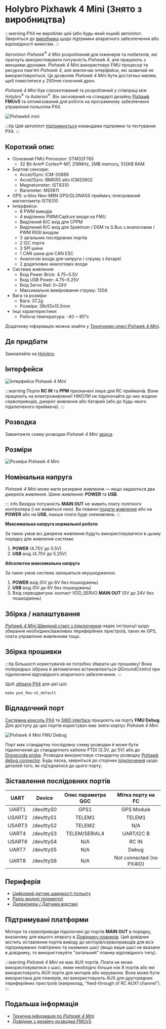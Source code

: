 # Holybro Pixhawk 4 Mini (Знято з виробництва)

:::warning PX4 не виробляє цей (або будь-який інший) автопілот. Зверніться до [виробника](https://holybro.com/) щодо підтримки апаратного забезпечення або відповідності вимогам.
:::

Автопілот _Pixhawk<sup>&reg;</sup> 4 Mini_ розроблений для інженерів та любителів, які прагнуть використовувати потужність _Pixhawk 4_, але працюють з меншими дронами. _Pixhawk 4 Mini_ використовує FMU процесор та ресурси пам'яті _Pixhawk 4_, але виключає інтерфейси, які зазвичай не використовуються. Це дозволяє _Pixhawk 4 Mini_ бути достатньо малим, щоб поміститися у 250mm гоночний дрон.

_Pixhawk 4 Mini_ був спроєктований та розроблений у співпраці між Holybro<sup>&reg;</sup> та Auterion<sup>&reg;</sup>. Він заснований на стандарті дизайну [Pixhawk](https://pixhawk.org/) **FMUv5** та оптимізований для роботи на програмному забезпеченні управління польотом PX4.

![Pixhawk4 mini](../../assets/flight_controller/pixhawk4mini/pixhawk4mini_iso_1.png)

:::tip
Цей автопілот [підтримується](../flight_controller/autopilot_pixhawk_standard.md) командами підтримки та тестування PX4.
:::

## Короткий опис

- Основний FMU Processor: STM32F765
  - 32 Bit Arm® Cortex®-M7, 216MHz, 2MB memory, 512KB RAM
- Бортові сенсори:
  - Accel/Gyro: ICM-20689
  - Accel/Gyro: BMI055 або ICM20602
  - Magnetometer: IST8310
  - Barometer: MS5611
- GPS: u-blox Neo-M8N GPS/GLONASS приймач; інтегрований магнетометр IST8310
- Інтерфейси:
  - 8 PWM виводів
  - 4 виділених PWM/Capture входи на FMU
  - Виділений R/C вхід для CPPM
  - Виділений R/C вхід для Spektrum / DSM та S.Bus з аналоговим / PWM RSSI входом
  - 3 загальних послідовних портів
  - 2 I2C порти
  - 3 SPI шини
  - 1 CAN шина для CAN ESC
  - Аналогові входи для напруги / струму з батареї
  - 2 додаткових аналогових входи
- Система живлення:
  - Вхід Power Brick: 4.75~5.5V
  - Вхід USB Power: 4.75~5.25V
  - Вхід Servo Rail: 0~24V
  - Максимальне вимірювання струму: 120A
- Вага та розміри:
  - Вага: 37.2g
  - Розміри: 38x55x15.5mm
- Інші характеристики:
  - Робоча температура: -40 ~ 85°c

Додаткову інформацію можна знайти у [_Технічному описі_ Pixhawk 4 Mini](https://github.com/PX4/PX4-user_guide/raw/main/assets/flight_controller/pixhawk4mini/pixhawk4mini_technical_data_sheet.pdf).

## Де придбати

Замовляйте на [Holybro](https://holybro.com/collections/autopilot-flight-controllers/products/pixhawk4-mini).

## Інтерфейси

![Інтерфейси Pixhawk 4 Mini](../../assets/flight_controller/pixhawk4mini/pixhawk4mini_interfaces.png)

:::warning
Порти **RC IN** та **PPM** призначені лише для RC приймачів. Вони працюють на електроживленні! НІКОЛИ не підключайте до них жодних сервоприводів, джерел живлення або батарей (або до будь-якого підключеного приймача).
:::

## Розводка

Завантажте схему розводки _Pixhawk 4 Mini_ [звідси](https://github.com/PX4/PX4-user_guide/raw/main/assets/flight_controller/pixhawk4mini/pixhawk4mini_pinouts.pdf).

## Розміри

![Розміри Pixhawk 4 Mini](../../assets/flight_controller/pixhawk4mini/pixhawk4mini_dimensions.png)

## Номінальна напруга

_Pixhawk 4 Mini_ може мати резервне живлення — якщо надаються два джерела живлення. Шини живлення: **POWER** та **USB**.

::: info Вихідна потужність **MAIN OUT** не живить плату політного контролера (і не живиться нею). Ви повинні [подати живлення](../assembly/quick_start_pixhawk4_mini.md#power) або на **POWER** або на **USB**, інакше плата буде знеживлена.
:::

**Максимальна напруга нормальної роботи**

За таких умов всі джерела живлення будуть використовуватися в цьому порядку для живлення системи:

1. **POWER** (4.75V до 5.5V)
1. **USB** вхід (4.75V до 5.25V)

**Абсолютна максимальна напруга**

За таких умов система залишиться неушкодженою.

1. **POWER** вхід (0V до 6V без пошкоджень)
1. **USB** вхід (0V до 6V без пошкоджень)
1. Вхід серводвигуна: контакт VDD_SERVO **MAIN OUT** (0V до 24V без пошкоджень)

## Збірка / налаштування

[_Pixhawk 4 Mini_ Швидкий старт з підключення](../assembly/quick_start_pixhawk4_mini.md) надає інструкції щодо збирання необхідних/важливих периферійних пристроїв, таких як GPS, плата управління живленням тощо.

## Збірка прошивки

:::tip
Більшості користувачів не потрібно збирати цю прошивку! Вона попередньо зібрана й автоматично встановлюється _QGroundControl_ при підключенні відповідного апаратного забезпечення.
:::

Щоб [зібрати PX4](../dev_setup/building_px4.md) для цієї цілі:

```
make px4_fmu-v5_default
```

## Відладочний порт

[Системна консоль PX4](../debug/system_console.md) та [SWD interface](../debug/swd_debug.md) працюють на порту **FMU Debug**. Для доступу до цих портів користувач має зняти корпус _Pixhawk 4 Mini_.

![Pixhawk 4 Mini FMU Debug](../../assets/flight_controller/pixhawk4mini/pixhawk4mini_fmu_debug.png)

Порт має стандартну послідовну схему розводки й може бути підключений до стандартного кабелю FTDI (3.3V, до 5V) або до [Dronecode probe](https://kb.zubax.com/display/MAINKB/Dronecode+Probe+documentation). Розводка використовує стандартну розводку [Pixhawk debug connector](https://github.com/pixhawk/Pixhawk-Standards/blob/master/DS-009%20Pixhawk%20Connector%20Standard.pdf). Будь ласка, зверніться до сторінки [підключення](../debug/system_console.md) щодо деталей того, як під'єднатися до цього порту.

## Зіставлення послідовних портів

|  UART  |   Device   | Опис параметра QGC |    Мітка порту на FC     |
|:------:|:----------:|:------------------:|:------------------------:|
| UART1  | /dev/ttyS0 |        GPS1        |        GPS Module        |
| USART2 | /dev/ttyS1 |       TELEM1       |          TELEM1          |
| USART3 | /dev/ttyS2 |       TELEM2       |           N/A            |
| UART4  | /dev/ttyS3 |   TELEM/SERIAL4    |        UART/l2C B        |
| USART6 | /dev/ttyS4 |        N/A         |          RC IN           |
| UART7  | /dev/ttyS5 |        N/A         |          Debug           |
| UART8  | /dev/ttyS6 |        N/A         | Not connected (no PX4IO) |

## Периферія

- [Цифровий датчик швидкості польоту](https://holybro.com/products/digital-air-speed-sensor)
- [Радіо модулі телеметрії](../telemetry/index.md)
- [Далекоміри / Датчики відстані](../sensor/rangefinders.md)

## Підтримувані платформи

Мотори та сервоприводи підключені до портів **MAIN OUT** в порядку, вказаному для вашого апарату в [Довіднику планерів](../airframes/airframe_reference.md). Цей довідник містить зіставлення портів виводу до моторів/сервоприводів для всіх підтримуваних повітряних та наземних шасі (якщо ваше шасі не вказане в довіднику, то використовуйте "загальний" планер відповідного типу).

:::warning
_Pixhawk 4 Mini_ не має AUX портів. Плата не може використовуватися з шасі, яким необхідно більше ніж 8 портів або які використовують AUX порти для моторів або керування. Вона може бути використана для планерів, які використовують AUX для другорядних периферійних пристроїв (наприклад, "feed-through of RC AUX1 channel").
:::

## Подальша інформація

- [Технічна інформація по _Pixhawk 4 Mini_](https://github.com/PX4/PX4-user_guide/raw/main/assets/flight_controller/pixhawk4mini/pixhawk4mini_technical_data_sheet.pdf)
- [Довідник з дизайну розводки FMUv5](https://docs.google.com/spreadsheets/d/1-n0__BYDedQrc_2NHqBenG1DNepAgnHpSGglke-QQwY/edit#gid=912976165).
